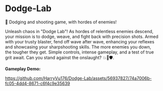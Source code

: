 # Dodge-Lab

🚅 Dodging and shooting game, with hordes of enemies!

Unleash chaos in "Dodge Lab"! As hordes of relentless enemies descend, your mission is to dodge, weave, and fight back with precision shots. Armed with your trusty blaster, fend off wave after wave, enhancing your reflexes and showcasing your sharpshooting skills. The more enemies you down, the tougher they get. Simple controls, intense gameplay, and a test of true grit await. Can you stand against the onslaught? 💥🔫🛡️.

**Gameplay Demo:**




https://github.com/HarryVu176/Dodge-Lab/assets/56937827/74a7006b-fc05-4dd4-8671-c6f4c9e35639

